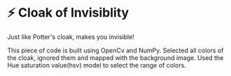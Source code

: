 # :zap: Cloak of Invisiblity
Just like Potter's cloak, makes you invisible!

This piece of code is built using OpenCv and NumPy.
Selected all colors of the cloak, ignored them and mapped with the background image.
Used the Hue saturation value(hsv) model to select the range of colors.
 
